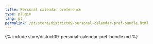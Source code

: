 ```yaml
---
title: Personal calendar preference
type: plugin
lang: pt
permalink: /pt/store/district09-personal-calendar-pref-bundle.html
---
```


{% include store/district09-personal-calendar-pref-bundle.md %}

